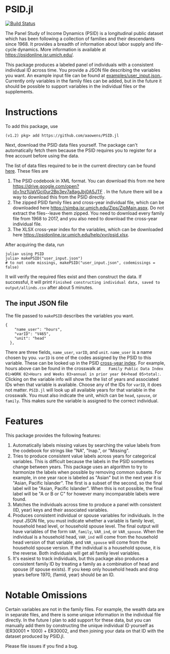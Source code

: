 # PSID.jl

[![Build Status](https://travis-ci.com/aaowens/PSID.jl.svg?branch=master)](https://travis-ci.com/aaowens/PSID.jl)

The Panel Study of Income Dynamics (PSID) is a longitudinal public dataset which has been following a collection of families and their descendants since 1968. It provides a breadth of information about labor supply and life-cycle dynamics. More information is available at https://psidonline.isr.umich.edu/.

This package produces a labeled panel of individuals with a consistent individual ID across time. You provide a JSON file describing the variables you want. An example input file can be found at [examples/user_input.json.](https://github.com/aaowens/PSID.jl/blob/master/examples/user_input.json). Currently only variables in the family files can be added, but in the future it should be possible to support variables in the individual files or the supplements.

# Instructions

To add this package, use
```
(v1.2) pkg> add https://github.com/aaowens/PSID.jl
```

Next, download the PSID data files yourself. The package can't automatically fetch them because the PSID requires you to register for a free account before using the data.

The list of data files required to be in the current directory can be found [here](https://github.com/aaowens/PSID.jl/blob/master/src/allfiles_hash.json). These files are

1. The PSID codebook in XML format. You can download this from me here https://drive.google.com/open?id=1nz1UaVGcj0ur2Bp3ev7a8agJbj0A5JTF . In the future there will be a way to download this from the PSID directly.
2. The zipped PSID family files and cross-year individual file, which can be downloaded here https://simba.isr.umich.edu/Zips/ZipMain.aspx. Do not extract the files--leave them zipped. You need to download every family file from 1968 to 2017, and you also need to download the cross-year individual file.
3. The XLSX cross-year index for the variables, which can be downloaded here https://psidonline.isr.umich.edu/help/xyr/psid.xlsx.

After acquiring the data, run
```
julia> using PSID
julia> makePSID("user_input.json")
# to not code missings, makePSID("user_input.json", codemissings = false)
```
It will verify the required files exist and then construct the data. If successful, it will print `Finished constructing individual data, saved to output/allinds.csv` after about 5 minutes.

## The input JSON file
The file passed to `makePSID` describes the variables you want.
```
{
    "name_user": "hours",
    "varID": "V465",
    "unit": "head"
  },
  ```
  There are three fields, `name_user`, `varID`, and `unit`. `name_user` is a name chosen by you. `varID` is one of the codes assigned by the PSID to this variable. These can be looked up in the PSID [cross-year index](https://simba.isr.umich.edu/VS/i.aspx). For example, hours above can be found in the crosswalk at `	Family Public Data Index 01>WORK 02>Hours and Weeks 03>annual in prior year 04>head 05>total:`. Clicking on the variable info will show the the list of years and associated IDs when that variable is available. Choose any of the IDs for `varID`, it does not matter. `PSID.jl` will look up all available years for that variable in the crosswalk. You must also indicate the unit, which can be `head`, `spouse`, or `family`. This makes sure the variable is assigned to the correct individual.


# Features

This package provides the following features:
1. Automatically labels missing values by searching the value labels from the codebook for strings like "NA", "Inap.", or "Missing".
2. Tries to produce consistent value labels across years for categorical variables. This is difficult because the labels in the PSID sometimes change between years. This package uses an algorithm to try to harmonize the labels when possible by removing common subsets. For example, in one year race is labeled as "Asian" but in the next year it is "Asian, Pacific Islander". The first is a subset of the second, so the final label will be "Asian, Pacific Islander". When this is not possible, the final label will be "A or B or C" for however many incomparable labels were found.
3. Matches the individuals across time to produce a panel with consistent (ID, year) keys and their associated variables.
4. Produces consistent individual or spouse variables for individuals. In the input JSON file, you must indicate whether a variable is family level, household head level, or household spouse level. The final output will have variables of the form `VAR_family`, `VAR_ind`, or `VAR_spouse`. When the individual is a household head, `VAR_ind` will come from the household head version of that variable, and `VAR_spouse` will come from the household spouse version. If the individual is a household spouse, it is the reverse. Both individuals will get all family level variables.
5. It's easiest to track individuals, but this package also produces a consistent family ID by treating a family as a combination of head and spouse (if spouse exists). If you keep only household heads and drop years before 1970, (famid, year) should be an ID.

# Notable Omissions

Certain variables are not in the family files. For example, the wealth data are in separate files, and there is some unique information in the individual file directly. In the future I plan to add support for these data, but you can manually add them by constructing the unique individual ID yourself as (ER30001 * 1000) + ER30002, and then joining your data on that ID with the dataset produced by PSID.jl. 

Please file issues if you find a bug.
